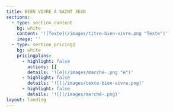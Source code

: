 ```yaml
---
title: BIEN VIVRE À SAINT JEAN
sections:
  - type: section_content
    bg: white
    content: '![Texte](/images/titre-bien-vivre.png "Texte")'
    image: ''
  - type: section_pricing2
    bg: white
    pricingplans:
      - highlight: false
        actions: []
        details: '![e](/images/marché-.png "e")'
      - highlight: false
        details: '![](/images/texte-bien-vivre.png)'
      - highlight: false
        details: '![](/images/marché-.png)'
layout: landing
---
```


